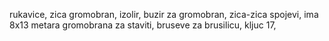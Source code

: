 rukavice, 
zica gromobran, 
izolir, 
buzir za gromobran, 
zica-zica spojevi, 
ima 8x13 metara gromobrana za staviti, 
bruseve za brusilicu, 
kljuc 17, 


